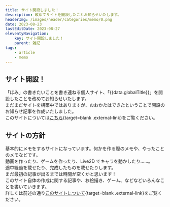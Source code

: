 ```yaml
---
title: サイト開設しました！
description: 改めてサイトを開設したことお知らせいたします。
headerImg: /images/header/categories/memo/0.png
date: 2023-08-23
lastEditDate: 2023-08-27
eleventyNavigation:
    key: サイト開設しました！
    parent: 雑記
tags:
    - article
    - memo
---
```


## サイト開設！

「ほみ」の書きたいことを書き連ねる個人サイト、「{{data.globalTitle}}」を開設したことを改めてお知らせいたします。  
まだまだサイトを構築中ではありますが、おおかたはできたということで開設のお知らせ記事を作成いたしました。  
このサイトについては[こちら](/about/ "このサイトについて"){target=blank .external-link}をご覧ください。

## サイトの方針

基本的にメモをするサイトになっています。何かを作る際のメモや、やったことのメモなどです。  
動画を作ったり、ゲームを作ったり、Live2D でキャラを動かしたり……。  
途中経過を載せたり、完成したものを載せたりします。  
まだ最初の記事が出るまでは時間が空くかと思います！  
このサイト自体の作成に関する記事や、お絵描き、ゲーム、などなどいろんなことを書いていきます。  
詳しくは前述の通り[このサイトについて](/about/ "このサイトについて"){target=blank .external-link}をご覧ください。
